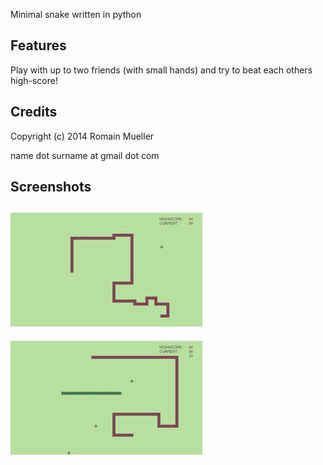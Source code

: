 Minimal snake written in python

Features
--------
Play with up to two friends (with small hands) and try to beat each others high-score!

Credits
-------
Copyright (c) 2014 Romain Mueller

name dot surname at gmail dot com

Screenshots
-----------
![screenshot1](screenshot1.jpeg)
---
![screenshot1](screenshot2.jpeg)
